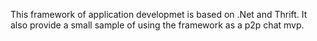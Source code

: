 This framework of application developmet is based on .Net and Thrift. It also provide a small sample of using the framework as a p2p chat mvp.
